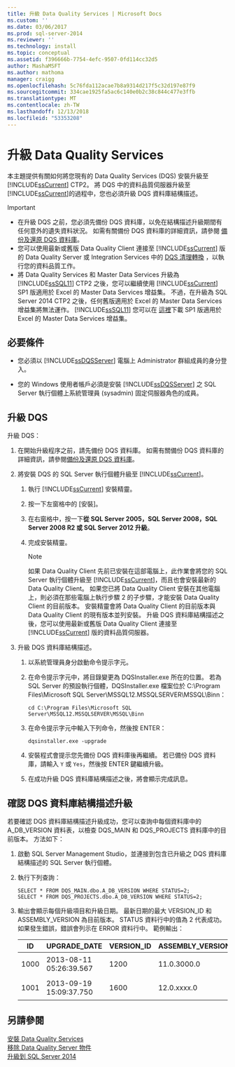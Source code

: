 ```yaml
---
title: 升級 Data Quality Services | Microsoft Docs
ms.custom: ''
ms.date: 03/06/2017
ms.prod: sql-server-2014
ms.reviewer: ''
ms.technology: install
ms.topic: conceptual
ms.assetid: f396666b-7754-4efc-9507-0fd114cc32d5
author: MashaMSFT
ms.author: mathoma
manager: craigg
ms.openlocfilehash: 5c76fda112acae7b8a9314d217f5c32d197e87f9
ms.sourcegitcommit: 334cae1925fa5ac6c140e0b2c38c844c477e3ffb
ms.translationtype: MT
ms.contentlocale: zh-TW
ms.lasthandoff: 12/13/2018
ms.locfileid: "53353208"
---
```

# <a name="upgrade-data-quality-services"></a>升級 Data Quality Services
  本主題提供有關如何將您現有的 Data Quality Services (DQS) 安裝升級至 [!INCLUDE[ssCurrent](../../includes/sscurrent-md.md)] CTP2。 將 DQS 中的資料品質伺服器升級至 [!INCLUDE[ssCurrent](../../includes/sscurrent-md.md)]的過程中，您也必須升級 DQS 資料庫結構描述。  
  
> [!IMPORTANT]
>  -   在升級 DQS 之前，您必須先備份 DQS 資料庫，以免在結構描述升級期間有任何意外的遺失資料狀況。 如需有關備份 DQS 資料庫的詳細資訊，請參閱 [備份及還原 DQS 資料庫](../../data-quality-services/backing-up-and-restoring-dqs-databases.md)。  
> -   您可以使用最新或舊版 Data Quality Client 連接至 [!INCLUDE[ssCurrent](../../includes/sscurrent-md.md)] 版的 Data Quality Server 或 Integration Services 中的 [DQS 清理轉換](../../integration-services/data-flow/transformations/dqs-cleansing-transformation.md) ，以執行您的資料品質工作。  
> -   將 Data Quality Services 和 Master Data Services 升級為 [!INCLUDE[ssSQL11](../../includes/sssql11-md.md)] CTP2 之後，您可以繼續使用 [!INCLUDE[ssCurrent](../../includes/sscurrent-md.md)] SP1 版適用於 Excel 的 Master Data Services 增益集。 不過，在升級為 SQL Server 2014 CTP2 之後，任何舊版適用於 Excel 的 Master Data Services 增益集將無法運作。 [!INCLUDE[ssSQL11](../../includes/sssql11-md.md)] 您可以在 [這裡](https://go.microsoft.com/fwlink/?LinkId=328664)下載  SP1 版適用於 Excel 的 Master Data Services 增益集。  
  
##  <a name="Prerequisites"></a> 必要條件  
  
-   您必須以 [!INCLUDE[ssDQSServer](../../includes/ssdqsserver-md.md)] 電腦上 Administrator 群組成員的身分登入。  
  
-   您的 Windows 使用者帳戶必須是安裝 [!INCLUDE[ssDQSServer](../../includes/ssdqsserver-md.md)] 之 SQL Server 執行個體上系統管理員 (sysadmin) 固定伺服器角色的成員。  
  
##  <a name="Upgrade"></a> 升級 DQS  
 升級 DQS：  
  
1.  在開始升級程序之前，請先備份 DQS 資料庫。 如需有關備份 DQS 資料庫的詳細資訊，請參閱[備份及還原 DQS 資料庫](../../data-quality-services/backing-up-and-restoring-dqs-databases.md)。  
  
2.  將安裝 DQS 的 SQL Server 執行個體升級至 [!INCLUDE[ssCurrent](../../includes/sscurrent-md.md)]。  
  
    1.  執行 [!INCLUDE[ssCurrent](../../includes/sscurrent-md.md)] 安裝精靈。  
  
    2.  按一下左窗格中的 [安裝]。  
  
    3.  在右窗格中，按一下**從 SQL Server 2005，SQL Server 2008，SQL Server 2008 R2 或 SQL Server 2012 升級**。  
  
    4.  完成安裝精靈。  
  
        > [!NOTE]  
        >  如果 Data Quality Client 先前已安裝在這部電腦上，此作業會將您的 SQL Server 執行個體升級至 [!INCLUDE[ssCurrent](../../includes/sscurrent-md.md)]，而且也會安裝最新的 Data Quality Client。 如果您已將 Data Quality Client 安裝在其他電腦上，則必須在那些電腦上執行步驟 2 的子步驟，才能安裝 Data Quality Client 的目前版本。 安裝精靈會將 Data Quality Client 的目前版本與 Data Quality Client 的現有版本並列安裝。 升級 DQS 資料庫結構描述之後，您可以使用最新或舊版 Data Quality Client 連接至 [!INCLUDE[ssCurrent](../../includes/sscurrent-md.md)] 版的資料品質伺服器。  
  
3.  升級 DQS 資料庫結構描述。  
  
    1.  以系統管理員身分啟動命令提示字元。  
  
    2.  在命令提示字元中，將目錄變更為 DQSInstaller.exe 所在的位置。 若為 SQL Server 的預設執行個體，DQSInstaller.exe 檔案位於 C:\Program Files\Microsoft SQL Server\MSSQL12.MSSQLSERVER\MSSQL\Binn：  
  
        ```  
        cd C:\Program Files\Microsoft SQL Server\MSSQL12.MSSQLSERVER\MSSQL\Binn  
        ```  
  
    3.  在命令提示字元中輸入下列命令，然後按 ENTER：  
  
        ```  
        dqsinstaller.exe -upgrade  
        ```  
  
    4.  安裝程式會提示您先備份 DQS 資料庫後再繼續。 若已備份 DQS 資料庫，請輸入 `Y` 或 `Yes`，然後按 ENTER 鍵繼續升級。  
  
    5.  在成功升級 DQS 資料庫結構描述之後，將會顯示完成訊息。  
  
##  <a name="Verify"></a> 確認 DQS 資料庫結構描述升級  
 若要確認 DQS 資料庫結構描述升級成功，您可以查詢中每個資料庫中的 A_DB_VERSION 資料表，以檢查 DQS_MAIN 和 DQS_PROJECTS 資料庫中的目前版本。 方法如下：  
  
1.  啟動 SQL Server Management Studio，並連接到包含已升級之 DQS 資料庫結構描述的 SQL Server 執行個體。  
  
2.  執行下列查詢：  
  
    ```  
    SELECT * FROM DQS_MAIN.dbo.A_DB_VERSION WHERE STATUS=2;  
    SELECT * FROM DQS_PROJECTS.dbo.A_DB_VERSION WHERE STATUS=2;  
    ```  
  
3.  輸出會顯示每個升級項目和升級日期。 最新日期的最大 VERSION_ID 和 ASSEMBLY_VERSION 為目前版本。 STATUS 資料行中的值為 2 代表成功。 如果發生錯誤，錯誤會列示在 ERROR 資料行中。 範例輸出：  
  
    |ID|UPGRADE_DATE|VERSION_ID|ASSEMBLY_VERSION|USER_NAME|STATUS|error|  
    |--------|-------------------|-----------------|-----------------------|----------------|------------|-----------|  
    |1000|2013-08-11 05:26:39.567|1200|11.0.3000.0|\<網域\使用者名稱>|2||  
    |1001|2013-09-19 15:09:37.750|1600|12.0.xxxx.0|\<網域\使用者名稱>|2||  
  
## <a name="see-also"></a>另請參閱  
 [安裝 Data Quality Services](../../data-quality-services/install-windows/install-data-quality-services.md)   
 [移除 Data Quality Server 物件](../../sql-server/install/remove-data-quality-server-objects.md)   
 [升級到 SQL Server 2014](upgrade-sql-server.md)  
  
  
